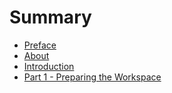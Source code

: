 # Summary

* [Preface](readme.md)
* [About](about.md)
* [Introduction](introduction.md)
* [Part 1 - Preparing the Workspace](part-1-preparing-the-workspace.md)



